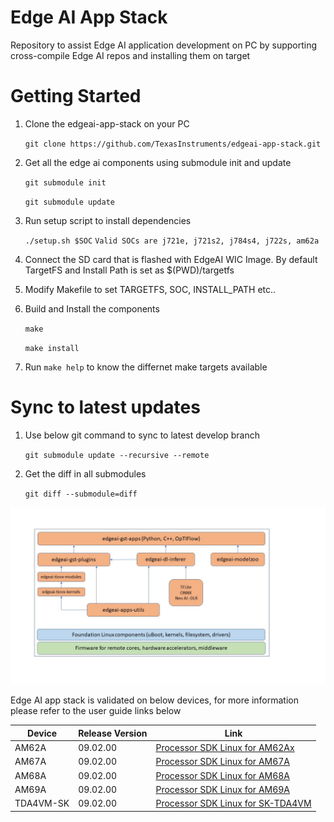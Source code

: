 # Edge AI App Stack

Repository to assist Edge AI application development on PC by supporting
cross-compile Edge AI repos and installing them on target


# Getting Started

1. Clone the edgeai-app-stack on your PC

    `git clone https://github.com/TexasInstruments/edgeai-app-stack.git`

2. Get all the edge ai components using submodule init and update

    `git submodule init`

    `git submodule update`

3. Run setup script to install dependencies

    `./setup.sh $SOC`
    `Valid SOCs are j721e, j721s2, j784s4, j722s, am62a`

4. Connect the SD card that is flashed with EdgeAI WIC Image. By default
   TargetFS and Install Path is set as $(PWD)/targetfs

5. Modify Makefile to set TARGETFS, SOC, INSTALL_PATH etc..

6. Build and Install the components

    `make`

    `make install`

7. Run `make help` to know the differnet make targets available


# Sync to latest updates

1. Use below git command to sync to latest develop branch

    `git submodule update --recursive --remote`

2. Get the diff in all submodules

    `git diff --submodule=diff`

![Edge AI application stack](edgeai-app-stack.jpg)

Edge AI app stack is validated on below devices, for more information please refer to the user guide links below

Device | Release Version | Link
--- | --- | ---
AM62A | 09.02.00 | [Processor SDK Linux for AM62Ax](https://software-dl.ti.com/processor-sdk-linux/esd/AM62AX/09_02_00/exports/edgeai-docs/common/sdk_components.html#edge-ai-application-stack)
AM67A | 09.02.00 | [Processor SDK Linux for AM67A](https://software-dl.ti.com/jacinto7/esd/processor-sdk-linux-am67a/09_02_00/exports/edgeai-docs/common/sdk_components.html#edge-ai-application-stack)
AM68A | 09.02.00 | [Processor SDK Linux for AM68A](https://software-dl.ti.com/jacinto7/esd/processor-sdk-linux-am68a/09_02_00/exports/edgeai-docs/common/sdk_components.html#edge-ai-application-stack)
AM69A | 09.02.00 | [Processor SDK Linux for AM69A](https://software-dl.ti.com/jacinto7/esd/processor-sdk-linux-am69a/09_02_00/exports/edgeai-docs/common/sdk_components.html#edge-ai-application-stack)
TDA4VM-SK | 09.02.00 | [Processor SDK Linux for SK-TDA4VM](https://software-dl.ti.com/jacinto7/esd/processor-sdk-linux-sk-tda4vm/09_02_00/exports/edgeai-docs/common/sdk_components.html#edge-ai-application-stack)
